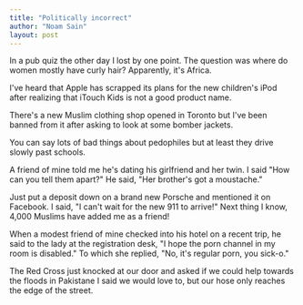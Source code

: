```yaml
---
title: "Politically incorrect"
author: "Noam Sain"
layout: post
---
```


In a pub quiz the other day I lost by one point. The question was where do women mostly have curly hair? Apparently, it's Africa.

I've heard that Apple has scrapped its plans for the new children's iPod after realizing that iTouch Kids is not a good product name.

There's a new Muslim clothing shop opened in Toronto but I've been banned from it after asking to look at some bomber jackets.

You can say lots of bad things about pedophiles but at least they drive slowly past schools.

A friend of mine told me he's dating his girlfriend and her twin. I said "How can you tell them apart?" He said, "Her brother's got a moustache."

Just put a deposit down on a brand new Porsche and mentioned it on Facebook. I said, "I can't wait for the new 911 to arrive!" Next thing I know, 4,000 Muslims have added me as a friend!

When a modest friend of mine checked into his hotel on a recent trip, he said to the lady at the registration desk, "I hope the porn channel in my room is disabled." To which she replied, "No, it's regular porn, you sick-o."

The Red Cross just knocked at our door and asked if we could help towards the floods in Pakistane I said we would love to, but our hose only reaches the edge of the street.